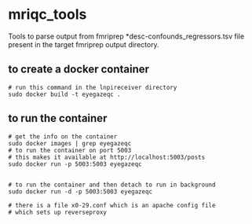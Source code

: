 # mriqc_tools

Tools to parse output from fmriprep *desc-confounds_regressors.tsv file 
present in the target fmriprep output directory.


## to create a docker container
```
# run this command in the lnpireceiver directory
sudo docker build -t eyegazeqc .

```

## to run the container
```
# get the info on the container
sudo docker images | grep eyegazeqc
# to run the container on port 5003
# this makes it available at http://localhost:5003/posts 
sudo docker run -p 5003:5003 eyegazeqc


# to run the container and then detach to run in background
sudo docker run -d -p 5003:5003 eyegazeqc

# there is a file x0-29.conf which is an apache config file
# which sets up reverseproxy
```